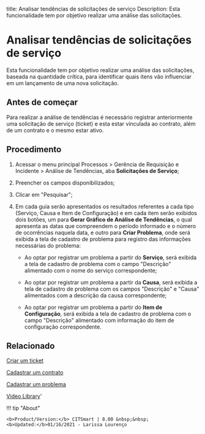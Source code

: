 title: Analisar tendências de solicitações de serviço
Description: Esta funcionalidade tem por objetivo realizar uma análise das solicitações.
# Analisar tendências de solicitações de serviço

Esta funcionalidade tem por objetivo realizar uma análise das solicitações, baseada na quantidade crítica, para identificar quais itens vão influenciar em um lançamento de uma nova solicitação.

Antes de começar
----------------

Para realizar a análise de tendências é necessário registrar anteriormente uma
solicitação de serviço (ticket) e esta estar vinculada ao contrato, além de um
contrato e o mesmo estar ativo.

Procedimento
------------

1.  Acessar o menu principal Processos \> Gerência de Requisição e Incidente \>
    Análise de Tendências, aba **Solicitações de Serviço**;

2.  Preencher os campos disponibilizados;

3.  Clicar em "Pesquisar";

4.  Em cada guia serão apresentados os resultados referentes a cada tipo
    (Serviço, Causa e Item de Configuração) e em cada item serão exibidos dois
    botões, um para **Gerar Gráfico de Análise de Tendências**, o qual apresenta as datas que compreendem o
    período informado e o número de ocorrências naquela data, e outro para
    **Criar Problema**, onde será exibida a tela de cadastro de problema para
    registro das informações necessárias do problema:

    -   Ao optar por registrar um problema a partir do **Serviço**, será exibida a
    tela de cadastro de problema com o campo "Descrição" alimentado com o nome
    do serviço correspondente;

    -   Ao optar por registrar um problema a partir da **Causa**, será exibida a
    tela de cadastro de problema com os campos "Descrição" e "Causa" alimentados
    com a descrição da causa correspondente;

    -   Ao optar por registrar um problema a partir do **Item de Configuração**,
    será exibida a tela de cadastro de problema com o campo "Descrição"
    alimentado com informação do item de configuração correspondente.  

Relacionado
-----------

[Criar um ticket](/pt-br/citsmart-platform-8/processes/tickets/use/create-ticket.html)

[Cadastrar um contrato](/pt-br/citsmart-platform-8/additional-features/contract-management/use/register-contract.html)

[Cadastrar um problema](/pt-br/citsmart-platform-8/processes/problem/use/register-problem.html)

<i class='fa fa-youtube-play  fa-2x' style='color:#97ce17;vertical-align: middle;'> </i> [Video Library](https://www.youtube.com/playlist?list=PLB5qK2uzf2ROn4Xs6UdH84Ujzta2iJ6Ei)'

!!! tip "About"

    <b>Product/Version:</b> CITSmart | 8.00 &nbsp;&nbsp;
    <b>Updated:</b>01/16/2021 - Larissa Lourenço
